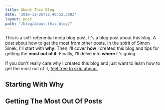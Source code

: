 ```yaml
---
title: About This Blog
date: '2016-11-26T22:46:52.358Z'
layout: post
path: "/blog/about-this-blog/"
---
```


This is a self-referential meta blog post.  It's a blog post
about this blog.  A post about how to get the most from other posts.
In the spirit of Simon Sinek, I'll start with **why**.  Then
I'll cover **how** I created this blog and tips for getting the **most out of it**.
Finally, I'll delve into **where** it's going.  

If you don't really care why I created this blog and just want to learn how to
get the most out of it, [feel free to skip ahead.](#getting-the-most-out-of-posts)

## Starting With Why


## Getting The Most Out Of Posts
